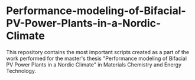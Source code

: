 # Performance-modeling-of-Bifacial-PV-Power-Plants-in-a-Nordic-Climate
This repository contains the most important scripts created as a part of the work performed for the master's thesis "Performance modeling of Bifacial PV Power Plants in a Nordic Climate" in Materials Chemistry and Energy Technology. 
